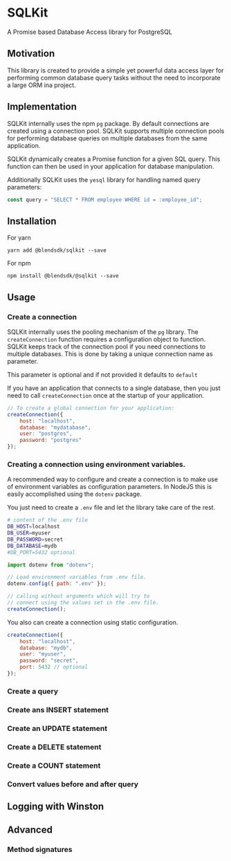 # SQLKit

A Promise based Database Access library for PostgreSQL

## Motivation

This library is created to provide a simple yet powerful data access layer for
performing common database query tasks without the need to incorporate a large
ORM ina project.

## Implementation

SQLKit internally uses the npm `pg` package. By default connections are created
using a connection pool. SQLKit supports multiple connection pools for performing
database queries on multiple databases from the same application.

SQLKit dynamically creates a Promise function for a given SQL query. This function
can then be used in your application for database manipulation.

Additionally SQLKit uses the `yesql` library for handling named query parameters:

```javascript
const query = "SELECT * FROM employee WHERE id = :employee_id";
```

## Installation

For yarn

```
yarn add @blendsdk/sqlkit --save
```

For npm

```
npm install @blendsdk/@sqlkit --save
```

## Usage

### Create a connection

SQLKit internally uses the pooling mechanism of the `pg` library. The `createConnection` function
requires a configuration object to function. SQLKit keeps track of the connection pool if you need
connections to multiple databases. This is done by taking a unique connection name as parameter.

This parameter is optional and if not provided it defaults to `default`

If you have an application that connects to a single database, then you just need to call
`createConnection` once at the startup of your application.

```javascript
// To create a global connection for your application:
createConnection({
    host: "localhost",
    database: "mydatabase",
    user: "postgres",
    password: "postgres"
});
```

### Creating a connection using environment variables.

A recommended way to configure and create a connection is to make use of environment variables
as configuration parameters. In NodeJS this is easily accomplished using the `dotenv` package.

You just need to create a `.env` file and let the library take care of the rest.

```sh
# content of the .env file
DB_HOST=localhost
DB_USER=myuser
DB_PASSWORD=secret
DB_DATABASE=mydb
#DB_PORT=5432 optional
```

```javascript
import dotenv from "dotenv";

// Load environment variables from .env file.
dotenv.config({ path: ".env" });

// calling without arguments which will try to
// connect using the values set in the .env file.
createConnection();
```

You also can create a connection using static configuration.

```javascript
createConnection({
    host: "localhost",
    database: "mydb",
    user: "myuser",
    password: "secret",
    port: 5432 // optional
});
```

### Create a query

### Create ans INSERT statement

### Create an UPDATE statement

### Create a DELETE statement

### Create a COUNT statement

### Convert values before and after query

## Logging with Winston

## Advanced

### Method signatures

```

```
